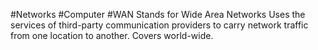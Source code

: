 #Networks #Computer #WAN
Stands for Wide Area Networks
Uses the services of third-party communication providers to carry network traffic from one location to another. 
Covers world-wide.